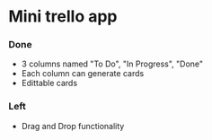 # Mini trello app

### Done
- 3 columns named "To Do", "In Progress", "Done"
- Each column can generate cards
- Edittable cards

### Left
- Drag and Drop functionality
